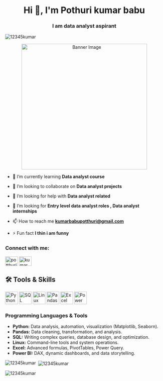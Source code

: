 <h1 align="center">Hi 👋, I'm Pothuri kumar babu</h1>
<h3 align="center">I am data analyst aspirant</h3>

<p align="left"> <img src="https://komarev.com/ghpvc/?username=12345kumar&label=Profile%20views&color=0e75b6&style=flat" alt="12345kumar" /> </p>

<p align="center">
  <img src="https://www.envisionlearning.ca/wp-content/uploads/2024/01/0_2fBIH8UQ8qij8fE7.jpg" alt="Banner Image" width="400" height="auto" />
</p>

- 🌱 I’m currently learning **Data analyst course**

- 👯 I’m looking to collaborate on **Data analyst projects**

- 🤝 I’m looking for help with **Data analyst related**
 
-  🤝 I’m looking for   **Entry level data analyst roles , Data analyst internships**

- 📫 How to reach me **kumarbabupotthuri@gmail.com**

- ⚡ Fun fact **I thin i am funny**

<h3 align="left">Connect with me:</h3>
<p align="left">
<a href="https://linkedin.com/in/potthuri kumar babu" target="blank"><img align="center" src="https://raw.githubusercontent.com/rahuldkjain/github-profile-readme-generator/master/src/images/icons/Social/linked-in-alt.svg" alt="potthuri kumar babu" height="30" width="40" /></a>
<a href="https://instagram.com/kumar naidu potthuri" target="blank"><img align="center" src="https://raw.githubusercontent.com/rahuldkjain/github-profile-readme-generator/master/src/images/icons/Social/instagram.svg" alt="kumar naidu potthuri" height="30" width="40" /></a>
</p>

## 🛠 Tools & Skills  

<p align="left">
  <!-- Programming Languages -->
  <img src="https://img.icons8.com/color/48/000000/python--v1.png" alt="Python" width="40" height="40"/>  
  <img src="https://img.icons8.com/external-soft-fill-juicy-fish/60/000000/external-sql-coding-and-development-soft-fill-soft-fill-juicy-fish.png" alt="SQL" width="40" height="40"/>  
  <img src="https://img.icons8.com/color/48/000000/linux--v1.png" alt="Linux" width="40" height="40"/>  

  <!-- Libraries and Tools -->
  <img src="https://cdn-icons-png.flaticon.com/128/8372/8372297.png" alt="Pandas" width="40" height="40"/>  
  <img src="https://img.icons8.com/color/48/000000/microsoft-excel-2019.png" alt="Excel" width="40" height="40"/>  
  <img src="https://img.icons8.com/color/48/000000/power-bi.png" alt="Power BI" width="40" height="40"/>  
</p>

### **Programming Languages & Tools**
- **Python:** Data analysis, automation, visualization (Matplotlib, Seaborn).  
- **Pandas:** Data cleaning, transformation, and analysis.  
- **SQL:** Writing complex queries, database design, and optimization.  
- **Linux:** Command-line tools and system operations.  
- **Excel:** Advanced formulas, PivotTables, Power Query.  
- **Power BI:** DAX, dynamic dashboards, and data storytelling.


<p><img align="left" src="https://github-readme-stats.vercel.app/api/top-langs?username=12345kumar&show_icons=true&locale=en&layout=compact" alt="12345kumar" /></p>

<p>&nbsp;<img align="center" src="https://github-readme-stats.vercel.app/api?username=12345kumar&show_icons=true&locale=en" alt="12345kumar" /></p>

<p><img align="center" src="https://github-readme-streak-stats.herokuapp.com/?user=12345kumar&" alt="12345kumar" /></p>
